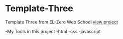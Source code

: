 # Template-Three
Template Three from EL-Zero Web School 
[view project]()

-My Tools in this project
 -html
 -css
 -javascript
